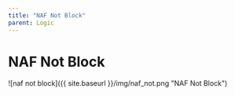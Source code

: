 ```yaml
---
title: "NAF Not Block"
parent: Logic
---
```

# NAF Not Block
![naf not block]({{ site.baseurl }}/img/naf_not.png "NAF Not Block")